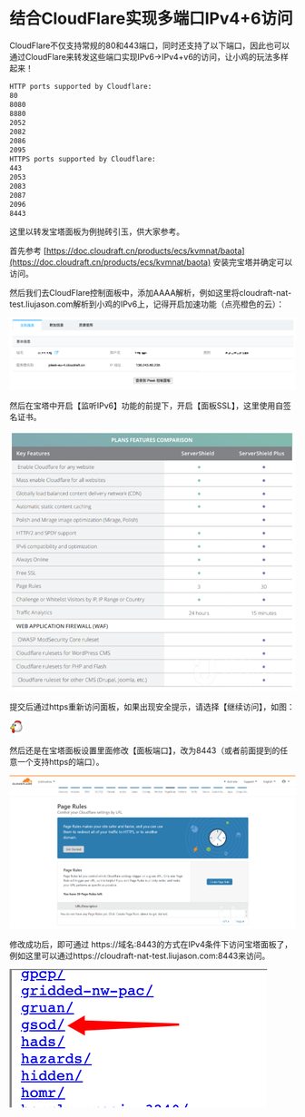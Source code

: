 # 结合CloudFlare实现多端口IPv4+6访问

CloudFlare不仅支持常规的80和443端口，同时还支持了以下端口，因此也可以通过CloudFlare来转发这些端口实现IPv6-&gt;IPv4+v6的访问，让小鸡的玩法多样起来！

```text
HTTP ports supported by Cloudflare:
80
8080
8880
2052
2082
2086
2095
HTTPS ports supported by Cloudflare:
443
2053
2083
2087
2096
8443
```

这里以转发宝塔面板为例抛砖引玉，供大家参考。

首先参考 [https://doc.cloudraft.cn/products/ecs/kvmnat/baota](https://doc.cloudraft.cn/products/ecs/kvmnat/baota) 安装完宝塔并确定可以访问。

然后我们去CloudFlare控制面板中，添加AAAA解析，例如这里将cloudraft-nat-test.liujason.com解析到小鸡的IPv6上，记得开启加速功能（点亮橙色的云）：

![](../../../../.gitbook/assets/image%20%2810%29.png)

然后在宝塔中开启【监听IPv6】功能的前提下，开启【面板SSL】，这里使用自签名证书。

![](../../../../.gitbook/assets/image.png)

提交后通过https重新访问面板，如果出现安全提示，请选择【继续访问】，如图：

![](../../../../.gitbook/assets/image%20%285%29.png)

然后还是在宝塔面板设置里面修改【面板端口】，改为8443（或者前面提到的任意一个支持https的端口）。

![](../../../../.gitbook/assets/image%20%288%29.png)

修改成功后，即可通过 https://域名:8443的方式在IPv4条件下访问宝塔面板了，例如这里可以通过https://cloudraft-nat-test.liujason.com:8443来访问。

![](../../../../.gitbook/assets/image%20%2812%29.png)

